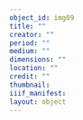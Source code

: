 ```yaml
---
object_id: img09
title: ""
creator: ""
period: ""
medium: ""
dimensions: ""
location: ""
credit: ""
thumbnail: 
iiif_manifest: 
layout: object
---
```



